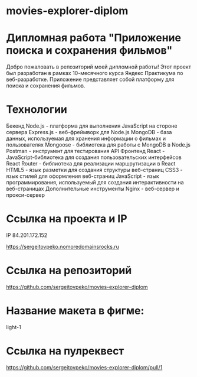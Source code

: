 # movies-explorer-diplom
# Дипломная работа "Приложение поиска и сохранения фильмов"
Добро пожаловать в репозиторий моей дипломной работы! Этот проект был разработан в рамках 10-месячного курса Яндекс Практикума по веб-разработке. Приложение представляет собой платформу для поиска и сохранения фильмов.

# Технологии
Бекенд Node.js - платформа для выполнения JavaScript на стороне сервера Express.js - веб-фреймворк для Node.js MongoDB - база данных, используемая для хранения информации о фильмах и пользователях Mongoose - библиотека для работы с MongoDB в Node.js Postman - инструмент для тестирования API Фронтенд React - JavaScript-библиотека для создания пользовательских интерфейсов React Router - библиотека для реализации маршрутизации в React HTML5 - язык разметки для создания структуры веб-страниц CSS3 - язык стилей для оформления веб-страниц JavaScript - язык программирования, используемый для создания интерактивности на веб-страницах Дополнительные инструменты Nginx - веб-сервер и прокси-сервер

# Ccылка на проекта и IP
IP 84.201.172.152

https://sergeitovpeko.nomoredomainsrocks.ru

# Ссылка на репозиторий
https://github.com/sergeitovpeko/movies-explorer-diplom

# Название макета в фигме:
light-1
# Ссылка на пулреквест
https://github.com/sergeitovpeko/movies-explorer-diplom/pull/1